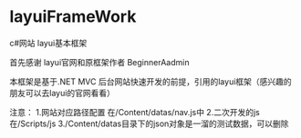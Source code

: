 # layuiFrameWork
c#网站 layui基本框架

首先感谢 layui官网和原框架作者 BeginnerAadmin

本框架是基于.NET MVC 后台网站快速开发的前提，引用的layui框架（感兴趣的朋友可以去layui的官网看看）

注意：
  1.网站对应路径配置 在/Content/datas/nav.js中
  2.二次开发的js 在/Scripts/js
  3./Content/datas目录下的json对象是一溜的测试数据，可以删除
